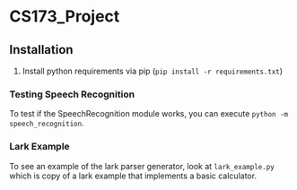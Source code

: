 # CS173_Project

## Installation
1. Install python requirements via pip (`pip install -r requirements.txt`)

### Testing Speech Recognition
To test if the SpeechRecognition module works, you can execute `python -m speech_recognition`.

### Lark Example
To see an example of the lark parser generator, look at `lark_example.py` which is copy of a lark example that implements
a basic calculator.
